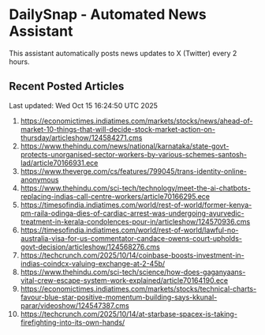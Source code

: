 # DailySnap - Automated News Assistant

This assistant automatically posts news updates to X (Twitter) every 2 hours.

## Recent Posted Articles

Last updated: Wed Oct 15 16:24:50 UTC 2025

1. https://economictimes.indiatimes.com/markets/stocks/news/ahead-of-market-10-things-that-will-decide-stock-market-action-on-thursday/articleshow/124584271.cms
2. https://www.thehindu.com/news/national/karnataka/state-govt-protects-unorganised-sector-workers-by-various-schemes-santosh-lad/article70166931.ece
3. https://www.theverge.com/cs/features/799045/trans-identity-online-anonymous
4. https://www.thehindu.com/sci-tech/technology/meet-the-ai-chatbots-replacing-indias-call-centre-workers/article70166295.ece
5. https://timesofindia.indiatimes.com/world/rest-of-world/former-kenya-pm-raila-odinga-dies-of-cardiac-arrest-was-undergoing-ayurvedic-treatment-in-kerala-condolences-pour-in/articleshow/124570936.cms
6. https://timesofindia.indiatimes.com/world/rest-of-world/lawful-no-australia-visa-for-us-commentator-candace-owens-court-upholds-govt-decision/articleshow/124568276.cms
7. https://techcrunch.com/2025/10/14/coinbase-boosts-investment-in-indias-coindcx-valuing-exchange-at-2-45b/
8. https://www.thehindu.com/sci-tech/science/how-does-gaganyaans-vital-crew-escape-system-work-explained/article70164190.ece
9. https://economictimes.indiatimes.com/markets/stocks/technical-charts-favour-blue-star-positive-momentum-building-says-kkunal-parar/videoshow/124547387.cms
10. https://techcrunch.com/2025/10/14/at-starbase-spacex-is-taking-firefighting-into-its-own-hands/
